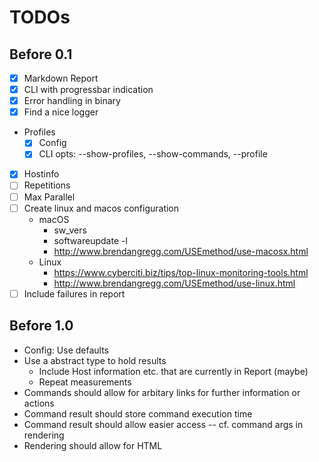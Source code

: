# TODOs

## Before 0.1

* [x] Markdown Report
* [x] CLI with progressbar indication
* [x] Error handling in binary
* [x] Find a nice logger 
* Profiles
    * [X] Config
    * [X] CLI opts: --show-profiles, --show-commands, --profile
* [X] Hostinfo
* [ ] Repetitions
* [ ] Max Parallel
* [ ] Create linux and macos configuration
    * macOS
        * sw_vers
        * softwareupdate -l
        * http://www.brendangregg.com/USEmethod/use-macosx.html
    * Linux
        * https://www.cyberciti.biz/tips/top-linux-monitoring-tools.html
        * http://www.brendangregg.com/USEmethod/use-linux.html
* [ ] Include failures in report

## Before 1.0

* Config: Use defaults
* Use a abstract type to hold results
    * Include Host information etc. that are currently in Report (maybe)
    * Repeat measurements
* Commands should allow for arbitary links for further information or actions
* Command result should store command execution time
* Command result should allow easier access -- cf. command args in rendering
* Rendering should allow for HTML

